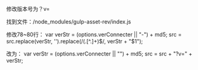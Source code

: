 修改版本号为？v=

找到文件：/node_modules/gulp-asset-rev/index.js

修改78~80行：
var verStr = (options.verConnecter || "-") + md5;
src = src.replace(verStr, '').replace(/(\.[^\.]+)$/, verStr + "$1");

改为：
var verStr = (options.verConnecter || "") + md5;
src = src + "?v=" + verStr;
